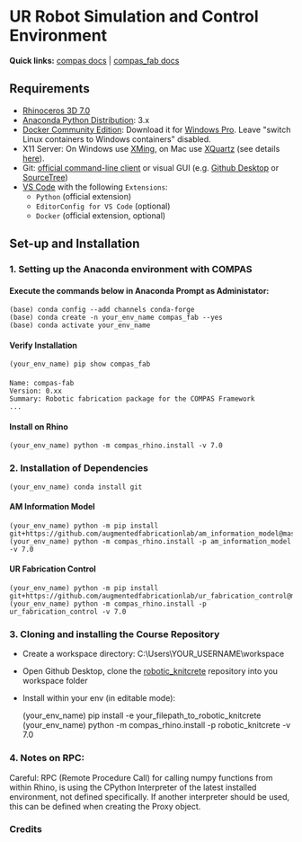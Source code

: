 # UR Robot Simulation and Control Environment

**Quick links:** [compas docs](https://compas-dev.github.io/main/) | [compas_fab docs](https://gramaziokohler.github.io/compas_fab/latest/)

## Requirements

* [Rhinoceros 3D 7.0](https://www.rhino3d.com/)
* [Anaconda Python Distribution](https://www.anaconda.com/download/): 3.x
* [Docker Community Edition](https://www.docker.com/get-started): Download it for [Windows Pro](https://store.docker.com/editions/community/docker-ce-desktop-windows). Leave "switch Linux containers to Windows containers" disabled.
* X11 Server: On Windows use [XMing](https://sourceforge.net/projects/xming/), on Mac use [XQuartz](https://www.xquartz.org/) (see details [here](https://medium.com/@mreichelt/how-to-show-x11-windows-within-docker-on-mac-50759f4b65cb)).
* Git: [official command-line client](https://git-scm.com/) or visual GUI (e.g. [Github Desktop](https://desktop.github.com/) or [SourceTree](https://www.sourcetreeapp.com/))
* [VS Code](https://code.visualstudio.com/) with the following `Extensions`:
  * `Python` (official extension)
  * `EditorConfig for VS Code` (optional)
  * `Docker` (official extension, optional)

## Set-up and Installation

### 1. Setting up the Anaconda environment with COMPAS

#### Execute the commands below in Anaconda Prompt as Administator:
	
    (base) conda config --add channels conda-forge
    (base) conda create -n your_env_name compas_fab --yes
    (base) conda activate your_env_name
    
#### Verify Installation
    (your_env_name) pip show compas_fab

####
    Name: compas-fab
    Version: 0.xx
    Summary: Robotic fabrication package for the COMPAS Framework
    ...

#### Install on Rhino

    (your_env_name) python -m compas_rhino.install -v 7.0


### 2. Installation of Dependencies

    (your_env_name) conda install git

#### AM Information Model
    
    (your_env_name) python -m pip install git+https://github.com/augmentedfabricationlab/am_information_model@master#egg=am_information_model
    (your_env_name) python -m compas_rhino.install -p am_information_model -v 7.0

#### UR Fabrication Control
    
    (your_env_name) python -m pip install git+https://github.com/augmentedfabricationlab/ur_fabrication_control@master#egg=ur_fabrication_control
    (your_env_name) python -m compas_rhino.install -p ur_fabrication_control -v 7.0


### 3. Cloning and installing the Course Repository

* Create a workspace directory: C:\Users\YOUR_USERNAME\workspace
* Open Github Desktop, clone the [robotic_knitcrete](https://github.com/augmentedfabricationlab/robotic_knitcrete) repository into you workspace folder 
* Install within your env (in editable mode):

    (your_env_name) pip install -e your_filepath_to_robotic_knitcrete
    (your_env_name) python -m compas_rhino.install -p robotic_knitcrete -v 7.0

### 4. Notes on RPC:

Careful: RPC (Remote Procedure Call) for calling numpy functions from within Rhino, is using the CPython Interpreter of the latest installed environment, not defined specifically. If another interpreter should be used, this can be defined when creating the Proxy object.

### Credits


